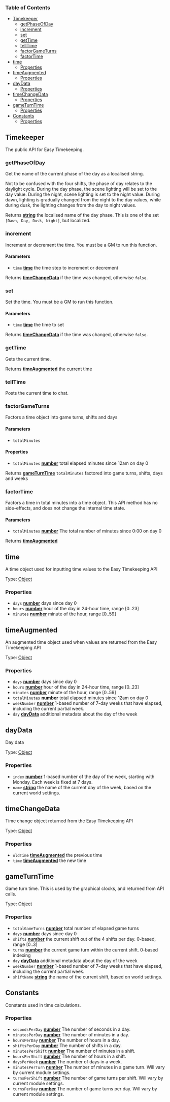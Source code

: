 <!-- Generated by documentation.js. Update this documentation by updating the source code. -->

### Table of Contents

*   [Timekeeper][1]
    *   [getPhaseOfDay][2]
    *   [increment][3]
    *   [set][4]
    *   [getTime][5]
    *   [tellTime][6]
    *   [factorGameTurns][7]
    *   [factorTime][8]
*   [time][9]
    *   [Properties][10]
*   [timeAugmented][11]
    *   [Properties][12]
*   [dayData][13]
    *   [Properties][14]
*   [timeChangeData][15]
    *   [Properties][16]
*   [gameTurnTime][17]
    *   [Properties][18]
*   [Constants][19]
    *   [Properties][20]

## Timekeeper

The public API for Easy Timekeeping.

### getPhaseOfDay

Get the name of the current phase of the day as a localised string.

Not to be confused with the four shifts, the phase of day relates
to the daylight cycle. During the day phase, the scene lighting
will be set to the day value. During the night, scene lighting is
set to the night value. During dawn, lighting is gradually changed
from the night to the day values, while during dusk, the lighting
changes from the day to night values.

Returns **[string][21]** the localised name of the day phase.
This is one of the set `[Dawn, Day, Dusk, Night]`, but localized.

### increment

Increment or decrement the time.
You must be a GM to run this function.

#### Parameters

*   `time` **[time][9]** the time step to increment or decrement

Returns **[timeChangeData][15]** if the time was changed, otherwise `false`.

### set

Set the time.
You must be a GM to run this function.

#### Parameters

*   `time` **[time][9]** the time to set

Returns **[timeChangeData][15]** if the time was changed, otherwise `false`.

### getTime

Gets the current time.

Returns **[timeAugmented][11]** the current time

### tellTime

Posts the current time to chat.

### factorGameTurns

Factors a time object into game turns, shifts and days

#### Parameters

*   `totalMinutes` &#x20;

#### Properties

*   `totalMinutes` **[number][22]** total elapsed minutes since 12am on day 0

Returns **[gameTurnTime][17]** `totalMinutes` factored into game turns, shifts, days and weeks

### factorTime

Factors a time in total minutes into a time object.
This API method has no side-effects, and does not change the internal
time state.

#### Parameters

*   `totalMinutes` **[number][22]** The total number of minutes since 0:00 on day 0

Returns **[timeAugmented][11]**&#x20;

## time

A time object used for inputting time values to the Easy Timekeeping API

Type: [Object][23]

### Properties

*   `days` **[number][22]** days since day 0
*   `hours` **[number][22]** hour of the day in 24-hour time, range \[0..23]
*   `minutes` **[number][22]** minute of the hour, range \[0..59]

## timeAugmented

An augmented time object used when values are returned from the Easy Timekeeping API

Type: [Object][23]

### Properties

*   `days` **[number][22]** days since day 0
*   `hours` **[number][22]** hour of the day in 24-hour time, range \[0..23]
*   `minutes` **[number][22]** minute of the hour, range \[0..59]
*   `totalMinutes` **[number][22]** total elapsed minutes since 12am on day 0
*   `weekNumber` **[number][22]** 1-based number of 7-day weeks that have elapsed, including the current partial week.
*   `day` **[dayData][13]** additional metadata about the day of the week

## dayData

Day data

Type: [Object][23]

### Properties

*   `index` **[number][22]** 1-based number of the day of the week, starting with Monday. Each week is fixed at 7 days.
*   `name` **[string][21]** the name of the current day of the week, based on the current world settings.

## timeChangeData

Time change object returned from the Easy Timekeeping API

Type: [Object][23]

### Properties

*   `oldTime` **[timeAugmented][11]** the previous time
*   `time` **[timeAugmented][11]** the new time

## gameTurnTime

Game turn time. This is used by the graphical clocks, and returned from API calls.

Type: [Object][23]

### Properties

*   `totalGameTurns` **[number][22]** total number of elapsed game turns
*   `days` **[number][22]** days since day 0
*   `shifts` **[number][22]** the current shift out of the 4 shifts per day. 0-based, range \[0..3]
*   `turns` **[number][22]** the current game turn within the current shift. 0-based indexing
*   `day` **[dayData][13]** additional metadata about the day of the week
*   `weekNumber` **[number][22]** 1-based number of 7-day weeks that have elapsed, including the current partial week.
*   `shiftName` **[string][21]** the name of the current shift, based on world settings.

## Constants

Constants used in time calculations.

### Properties

*   `secondsPerDay` **[number][22]** The number of seconds in a day.
*   `minutesPerDay` **[number][22]** The number of minutes in a day.
*   `hoursPerDay` **[number][22]** The number of hours in a day.
*   `shiftsPerDay` **[number][22]** The number of shifts in a day.
*   `minutesPerShift` **[number][22]** The number of minutes in a shift.
*   `hoursPerShift` **[number][22]** The number of hours in a shift.
*   `daysPerWeek` **[number][22]** The number of days in a week.
*   `minutesPerTurn` **[number][22]** The number of minutes in a game turn. Will vary by current module settings.
*   `turnsPerShift` **[number][22]** The number of game turns per shift. Will vary by current module settings.
*   `turnsPerDay` **[number][22]** The number of game turns per day. Will vary by current module settings.

[1]: #timekeeper

[2]: #getphaseofday

[3]: #increment

[4]: #set

[5]: #gettime

[6]: #telltime

[7]: #factorgameturns

[8]: #factortime

[9]: #time

[10]: #properties-1

[11]: #timeaugmented

[12]: #properties-2

[13]: #daydata

[14]: #properties-3

[15]: #timechangedata

[16]: #properties-4

[17]: #gameturntime

[18]: #properties-5

[19]: #constants

[20]: #properties-6

[21]: https://developer.mozilla.org/docs/Web/JavaScript/Reference/Global_Objects/String

[22]: https://developer.mozilla.org/docs/Web/JavaScript/Reference/Global_Objects/Number

[23]: https://developer.mozilla.org/docs/Web/JavaScript/Reference/Global_Objects/Object
